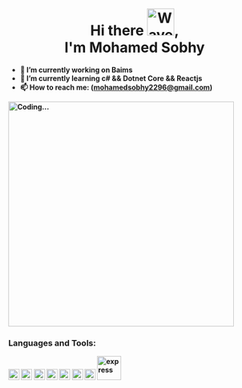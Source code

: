 <h1 align="center">
  Hi there 
  <img src="https://user-images.githubusercontent.com/33700292/101157406-eec79080-35de-11eb-9543-5c57727a309b.gif" alt="Wave Emoji"  width="54px" />, 
  <br>
  <b>I'm <b>Mohamed Sobhy<b>
</h1>

- 🔭 I’m currently working on **Baims**
- 🌱 I’m currently learning **c# && Dotnet Core && Reactjs**
- 📫 How to reach me: (mohamedsobhy2296@gmail.com)

<img src="http://drive.google.com/uc?export=view&id=1W8Hlm3od-v_qCcDbAmr4VOMgX1t8oitg" alt="Coding..." width="450" />



### Languages and Tools:

<p align="left">
  <img src="https://www.vectorlogo.zone/logos/php/php-icon.svg" alt="PHP" width="22" height="22"/> 
  <img src="https://www.vectorlogo.zone/logos/laravel/laravel-icon.svg" alt="Laravel" width="22" height="22"/> 
  <img src="https://www.vectorlogo.zone/logos/javascript/javascript-icon.svg" alt="JS" width="22" height="22"/> 
  <img src="https://www.vectorlogo.zone/logos/reactjs/reactjs-icon.svg" alt="Reactjs" width="22" height="22"/>
  <img src="https://www.vectorlogo.zone/logos/git-scm/git-scm-icon.svg" alt="Git" width="22" height="22"/>
  <img src="https://www.vectorlogo.zone/logos/firebase/firebase-icon.svg" alt="firebase" width="22" height="22"/>  
  <img src="https://www.vectorlogo.zone/logos/nodejs/nodejs-icon.svg" alt="nodejs" width="22" height="22"/>
  <img src="https://www.vectorlogo.zone/logos/expressjs/expressjs-ar21.svg" alt="express" width="48"/>
</p>

